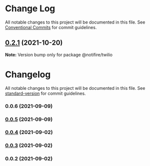 # Change Log

All notable changes to this project will be documented in this file.
See [Conventional Commits](https://conventionalcommits.org) for commit guidelines.

## [0.2.1](https://github.com/notifirehq/twilio/compare/v0.1.4...v0.2.1) (2021-10-20)

**Note:** Version bump only for package @notifire/twilio





# Changelog

All notable changes to this project will be documented in this file. See [standard-version](https://github.com/conventional-changelog/standard-version) for commit guidelines.

### 0.0.6 (2021-09-09)

### [0.0.5](https://github.com/notifirehq/twilio/compare/v0.0.4...v0.0.5) (2021-09-09)

### [0.0.4](https://github.com/scopsy/twilio-email-provider/compare/v0.0.3...v0.0.4) (2021-09-02)

### [0.0.3](https://github.com/scopsy/twilio-email-provider/compare/v0.0.2...v0.0.3) (2021-09-02)

### 0.0.2 (2021-09-02)
